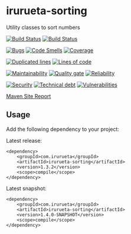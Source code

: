 # irurueta-sorting
Utility classes to sort numbers

[![Build Status](https://github.com/albertoirurueta/irurueta-sorting/actions/workflows/master.yml/badge.svg)](https://github.com/albertoirurueta/irurueta-sorting/actions)
[![Build Status](https://github.com/albertoirurueta/irurueta-sorting/actions/workflows/develop.yml/badge.svg)](https://github.com/albertoirurueta/irurueta-sorting/actions)

[![Bugs](https://sonarcloud.io/api/project_badges/measure?project=albertoirurueta_irurueta-sorting&metric=bugs)](https://sonarcloud.io/dashboard?id=albertoirurueta_irurueta-sorting)
[![Code Smells](https://sonarcloud.io/api/project_badges/measure?project=albertoirurueta_irurueta-sorting&metric=code_smells)](https://sonarcloud.io/dashboard?id=albertoirurueta_irurueta-sorting)
[![Coverage](https://sonarcloud.io/api/project_badges/measure?project=albertoirurueta_irurueta-sorting&metric=coverage)](https://sonarcloud.io/dashboard?id=albertoirurueta_irurueta-sorting)

[![Duplicated lines](https://sonarcloud.io/api/project_badges/measure?project=albertoirurueta_irurueta-sorting&metric=duplicated_lines_density)](https://sonarcloud.io/dashboard?id=albertoirurueta_irurueta-sorting)
[![Lines of code](https://sonarcloud.io/api/project_badges/measure?project=albertoirurueta_irurueta-sorting&metric=ncloc)](https://sonarcloud.io/dashboard?id=albertoirurueta_irurueta-sorting)

[![Maintainability](https://sonarcloud.io/api/project_badges/measure?project=albertoirurueta_irurueta-sorting&metric=sqale_rating)](https://sonarcloud.io/dashboard?id=albertoirurueta_irurueta-sorting)
[![Quality gate](https://sonarcloud.io/api/project_badges/measure?project=albertoirurueta_irurueta-sorting&metric=alert_status)](https://sonarcloud.io/dashboard?id=albertoirurueta_irurueta-sorting)
[![Reliability](https://sonarcloud.io/api/project_badges/measure?project=albertoirurueta_irurueta-sorting&metric=reliability_rating)](https://sonarcloud.io/dashboard?id=albertoirurueta_irurueta-sorting)

[![Security](https://sonarcloud.io/api/project_badges/measure?project=albertoirurueta_irurueta-sorting&metric=security_rating)](https://sonarcloud.io/dashboard?id=albertoirurueta_irurueta-sorting)
[![Technical debt](https://sonarcloud.io/api/project_badges/measure?project=albertoirurueta_irurueta-sorting&metric=sqale_index)](https://sonarcloud.io/dashboard?id=albertoirurueta_irurueta-sorting)
[![Vulnerabilities](https://sonarcloud.io/api/project_badges/measure?project=albertoirurueta_irurueta-sorting&metric=vulnerabilities)](https://sonarcloud.io/dashboard?id=albertoirurueta_irurueta-sorting)

[Maven Site Report](http://albertoirurueta.github.io/irurueta-numerical)

## Usage

Add the following dependency to your project:

Latest release:
```
<dependency>
    <groupId>com.irurueta</groupId>
    <artifactId>irurueta-sorting</artifactId>
    <version>1.3.2</version>
    <scope>compile</scope>
</dependency>
```

Latest snapshot:
```
<dependency>
    <groupId>com.irurueta</groupId>
    <artifactId>irurueta-sorting</artifactId>
    <version>1.4.0-SNAPSHOT</version>
    <scope>compile</scope>
</dependency>
```

